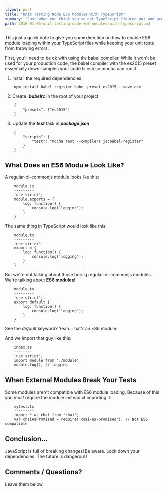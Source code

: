 ```yaml
---
layout: post
title: "Unit Testing Node ES6 Modules with TypeScript"
summary: "Just when you think you've got TypeScript figured out and are using es6 (es2015) module loading you discover your unit tests fail. Don't worry. It's not you, it's Mocha."
path: 2016-01-05-unit-testing-node-es6-modules-with-typescript.md
---
```

This just a quick note to give you some direction on how to enable ES6 module loading within your TypeScript files while keeping your unit tests from throwing errors.

First, you'll need to be ok with using the babel compiler. While it won't be used for your production code, the babel compiler with the es2015 preset essentially down-samples your code to es5 so mocha can run it.

1. Install the required dependencies:
```
    npm install babel-register babel-preset-es2015 --save-dev
```

2. Create _**.babelrc**_ in the root of your project
```
    {
        "presets": ["es2015"]   
    }
```

3. Update the _**test**_ task in _**package.json**_
```
    {
        "scripts": {
            "test": "mocha test --compilers js:babel-register"
        }
    }
```

## What Does an ES6 Module Look Like?

A regular-ol-commonjs module looks like this:
```
    module.js
    ---------
    'use strict';
    module.exports = {
        log: function() {
            console.log('logging');    
        }    
    }
```

The same thing in TypeScript would look like this:
```
    module.ts
    ---------
    'use strict';
    export = {
        log: function() {
            console.log('logging');    
        }    
    }
```

But we're not talking about those boring regular-ol-commonjs modules. We're talking about **ES6 modules**!:
```
    module.ts
    ---------
    'use strict';
    export default {
        log: function() {
            console.log('logging');    
        }    
    }
```

See the _default_ keyword? Yeah. That's an ES6 module.

And we import that guy like this:
```
    index.ts
    --------
    'use strict';
    import module from './module';
    module.log(); // logging
```

## When External Modules Break Your Tests

Some modules aren't compatible with ES6 module loading. Because of this you _must_ require the module instead of importing it.

```
    mytest.ts
    ---------
    import * as chai from 'chai';
    var chaiAsPromised = require('chai-as-promised'); // Not ES6 compatible
```

## Conclusion...

JavaScript is full of breaking changes! Be aware. Lock down your dependencies. The future is dangerous!

## Comments / Questions?

Leave them below.